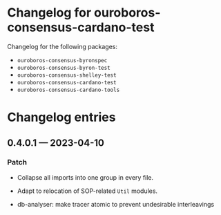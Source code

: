 # Changelog for ouroboros-consensus-cardano-test

Changelog for the following packages:

- `ouroboros-consensus-byronspec`
- `ouroboros-consensus-byron-test`
- `ouroboros-consensus-shelley-test`
- `ouroboros-consensus-cardano-test`
- `ouroboros-consensus-cardano-tools`

# Changelog entries

<a id='changelog-0.4.0.1'></a>
## 0.4.0.1 — 2023-04-10

### Patch

- Collapse all imports into one group in every file.
- Adapt to relocation of SOP-related `Util` modules.

- db-analyser: make tracer atomic to prevent undesirable interleavings
